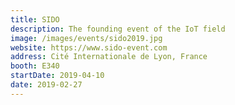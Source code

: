 ```yaml
---
title: SIDO
description: The founding event of the IoT field
image: /images/events/sido2019.jpg
website: https://www.sido-event.com
address: Cité Internationale de Lyon, France
booth: E340
startDate: 2019-04-10
date: 2019-02-27
---
```


